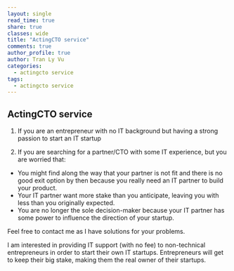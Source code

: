 ```yaml
---
layout: single
read_time: true
share: true
classes: wide
title: "ActingCTO service"
comments: true
author_profile: true
author: Tran Ly Vu
categories:
  - actingcto service
tags:
  - actingcto service
---
```


ActingCTO service
---

1. If you are an entrepreneur with no IT background but having a strong passion to start an IT startup

2. If you are searching for a partner/CTO with some IT experience, but you are worried that:
* You might find along the way that your partner is not fit and there is no good exit option by then because you really need an IT partner to build your product.
* Your IT partner want more stake than you anticipate, leaving you with less than you originally expected.
* You are no longer the sole decision-maker because your IT partner has some power to influence the direction of your startup.

Feel free to contact me as I have solutions for your problems.

I am interested in providing IT support (with no fee) to non-technical entrepreneurs in order to start their own IT startups. Entrepreneurs will get to keep their big stake, making them the real owner of their startups.

